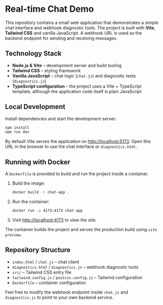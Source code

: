 # Real-time Chat Demo

This repository contains a small web application that demonstrates a simple chat interface and webhook diagnostic tools. The project is built with **Vite**, **Tailwind CSS** and vanilla JavaScript. A webhook URL is used as the backend endpoint for sending and receiving messages.

## Technology Stack

- **Node.js & Vite** – development server and build tooling
- **Tailwind CSS** – styling framework
- **Vanilla JavaScript** – chat logic (`chat.js`) and diagnostic tests (`diagnostics.js`)
- **TypeScript configuration** – the project uses a Vite + TypeScript template, although the application code itself is plain JavaScript

## Local Development

Install dependencies and start the development server:

```bash
npm install
npm run dev
```

By default Vite serves the application on [http://localhost:5173](http://localhost:5173). Open this URL in the browser to use the chat interface or `diagnostics.html`.

## Running with Docker

A `Dockerfile` is provided to build and run the project inside a container.

1. Build the image:
   ```bash
   docker build -t chat-app .
   ```
2. Run the container:
   ```bash
   docker run -p 4173:4173 chat-app
   ```
3. Visit [http://localhost:4173](http://localhost:4173) to view the site.

The container builds the project and serves the production build using `vite preview`.

## Repository Structure

- `index.html` / `chat.js` – chat client
- `diagnostics.html` / `diagnostics.js` – webhook diagnostic tools
- `src/` – Tailwind CSS entry file
- `tailwind.config.js` / `postcss.config.js` – Tailwind configuration
- `Dockerfile` – container configuration

Feel free to modify the webhook endpoint inside `chat.js` and `diagnostics.js` to point to your own backend service.
